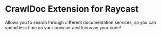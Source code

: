 # CrawlDoc Extension for Raycast

Allows you to search through different documentation services, so you can spend less time on your browser and focus on your code!
